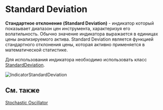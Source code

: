 # Standard Deviation

**Стандартное отклонение (Standard Deviation)** \- индикатор который показывает диапазон цен инструмента, характеризуя его волатильность. Обычно значение индикатора выражается в единицах цены анализируемого актива. Standard Deviation является функцией стандартного отклонения цены, которая активно применяется в математической статистике. 

Для использования индикатора необходимо использовать класс [StandardDeviation](../api/StockSharp.Algo.Indicators.StandardDeviation.html). 

![IndicatorStandardDeviation](~/images/IndicatorStandardDeviation.png)

## См. также

[Stochastic Oscillator](IndicatorStochasticOscillator.md)
